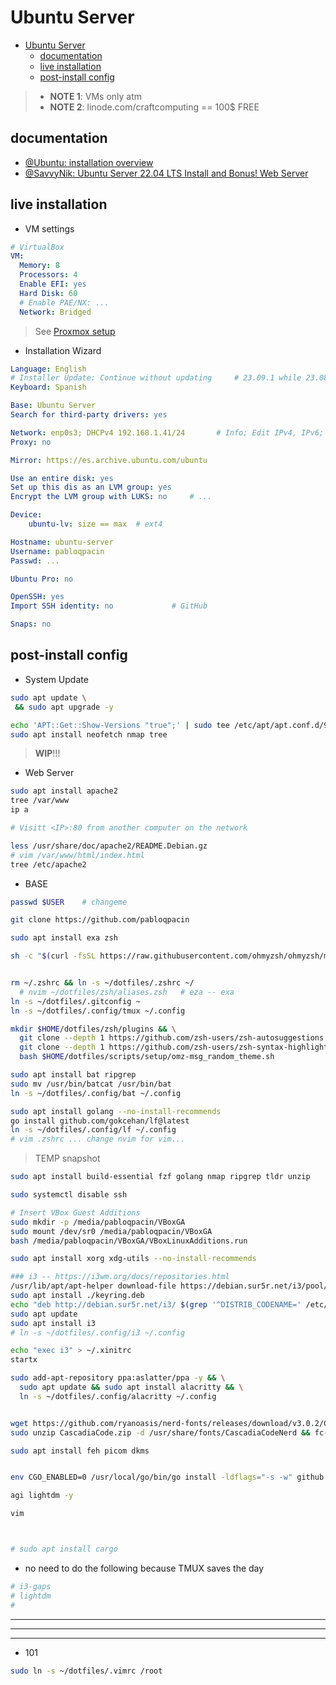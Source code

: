 # Ubuntu Server

- [Ubuntu Server](#ubuntu-server)
  - [documentation](#documentation)
  - [live installation](#live-installation)
  - [post-install config](#post-install-config)


> - **NOTE 1**: VMs only atm
> - **NOTE 2**: linode.com/craftcomputing == 100$ FREE

## documentation
- [@Ubuntu: installation overview](https://ubuntu.com/tutorials/install-ubuntu-server#1-overview)
- [@SavvyNik: Ubuntu Server 22.04 LTS Install and Bonus! Web Server](https://www.youtube.com/watch?v=zs2zdVPwZ7E)


## live installation

- VM settings

```yaml
# VirtualBox
VM:
  Memory: 8
  Processors: 4
  Enable EFI: yes
  Hard Disk: 60
  # Enable PAE/NX: ...
  Network: Bridged
```
> See [Proxmox setup](/docs/Proxmox_VE.md)


- Installation Wizard

```yaml
Language: English
# Installer Update: Continue without updating     # 23.09.1 while 23.08.1
Keyboard: Spanish

Base: Ubuntu Server
Search for third-party drivers: yes

Network: enp0s3; DHCPv4 192.168.1.41/24       # Info; Edit IPv4, IPv6; Add a VLAN tag -- Manual: Subnet, Address, Gateway, Name servers (IPs), Search domains (Domains)
Proxy: no

Mirror: https://es.archive.ubuntu.com/ubuntu

Use an entire disk: yes
Set up this dis as an LVM group: yes
Encrypt the LVM group with LUKS: no     # ...

Device:
    ubuntu-lv: size == max  # ext4

Hostname: ubuntu-server
Username: pabloqpacin
Passwd: ...

Ubuntu Pro: no

OpenSSH: yes
Import SSH identity: no             # GitHub

Snaps: no
```

## post-install config

- System Update

```bash
sudo apt update \
 && sudo apt upgrade -y

echo 'APT::Get::Show-Versions "true";' | sudo tee /etc/apt/apt.conf.d/99show-versions
sudo apt install neofetch nmap tree 
```

> **WIP**!!!

- Web Server

```bash
sudo apt install apache2
tree /var/www
ip a

# Visitt <IP>:80 from another computer on the network

less /usr/share/doc/apache2/README.Debian.gz
# vim /var/www/html/index.html
tree /etc/apache2
```

- BASE

<!-- > **LEFT-OUT**: ipcalc nvim

```bash
sudo apt install bat grc nmap tasksel

```

- LAMP (https://www.youtube.com/watch?v=1JBCKNIT2Ys)
    - apache
    - wordpress + mysql

---
### i3

# Redes

## DHCP
 -->


```bash
passwd $USER    # changeme

git clone https://github.com/pabloqpacin

sudo apt install exa zsh

sh -c "$(curl -fsSL https://raw.githubusercontent.com/ohmyzsh/ohmyzsh/master/tools/install.sh)"


rm ~/.zshrc && ln -s ~/dotfiles/.zshrc ~/
  # nvim ~/dotfiles/zsh/aliases.zsh   # eza -- exa
ln -s ~/dotfiles/.gitconfig ~
ln -s ~/dotfiles/.config/tmux ~/.config

mkdir $HOME/dotfiles/zsh/plugins && \
  git clone --depth 1 https://github.com/zsh-users/zsh-autosuggestions $HOME/dotfiles/zsh/plugins/zsh-autosuggestions && \
  git clone --depth 1 https://github.com/zsh-users/zsh-syntax-highlighting $HOME/dotfiles/zsh/plugins/zsh-syntax-highlighting && \
  bash $HOME/dotfiles/scripts/setup/omz-msg_random_theme.sh
```

```bash
sudo apt install bat ripgrep
sudo mv /usr/bin/batcat /usr/bin/bat
ln -s ~/dotfiles/.config/bat ~/.config

sudo apt install golang --no-install-recommends
go install github.com/gokcehan/lf@latest
ln -s ~/dotfiles/.config/lf ~/.config
# vim .zshrc ... change nvim for vim...
```

> TEMP snapshot

```bash
sudo apt install build-essential fzf golang nmap ripgrep tldr unzip

sudo systemctl disable ssh

# Insert VBox Guest Additions
sudo mkdir -p /media/pabloqpacin/VBoxGA
sudo mount /dev/sr0 /media/pabloqpacin/VBoxGA
bash /media/pabloqpacin/VBoxGA/VBoxLinuxAdditions.run

sudo apt install xorg xdg-utils --no-install-recommends

### i3 -- https://i3wm.org/docs/repositories.html
/usr/lib/apt/apt-helper download-file https://debian.sur5r.net/i3/pool/main/s/sur5r-keyring/sur5r-keyring_2023.02.18_all.deb keyring.deb SHA256:a511ac5f10cd811f8a4ca44d665f2fa1add7a9f09bef238cdfad8461f5239cc4
sudo apt install ./keyring.deb
echo "deb http://debian.sur5r.net/i3/ $(grep '^DISTRIB_CODENAME=' /etc/lsb-release | cut -f2 -d=) universe" | sudo tee /etc/apt/sources.list.d/sur5r-i3.list
sudo apt update
sudo apt install i3
# ln -s ~/dotfiles/.config/i3 ~/.config

echo "exec i3" > ~/.xinitrc
startx

sudo add-apt-repository ppa:aslatter/ppa -y && \
  sudo apt update && sudo apt install alacritty && \
  ln -s ~/dotfiles/.config/alacritty ~/.config


wget https://github.com/ryanoasis/nerd-fonts/releases/download/v3.0.2/CascadiaCode.zip
sudo unzip CascadiaCode.zip -d /usr/share/fonts/CascadiaCodeNerd && fc-cache -f rm CascadiaCode.zip

sudo apt install feh picom dkms


env CGO_ENABLED=0 /usr/local/go/bin/go install -ldflags="-s -w" github.com/gokcehan/lf@latest

agi lightdm -y

vim



# sudo apt install cargo
```

- no need to do the following because TMUX saves the day

```bash
# i3-gaps
# lightdm
#

```


---
---
---

- 101

```bash
sudo ln -s ~/dotfiles/.vimrc /root
```
